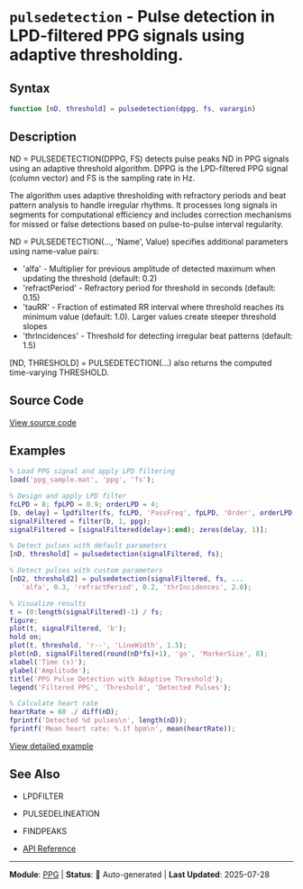 # `pulsedetection` - Pulse detection in LPD-filtered PPG signals using adaptive thresholding.

## Syntax

```matlab
function [nD, threshold] = pulsedetection(dppg, fs, varargin)
```

## Description

ND = PULSEDETECTION(DPPG, FS) detects pulse peaks ND in PPG signals using an adaptive threshold algorithm. DPPG is the LPD-filtered PPG signal (column vector) and FS is the sampling rate in Hz.

The algorithm uses adaptive thresholding with refractory periods and beat pattern analysis to handle irregular rhythms. It processes long signals in segments for computational efficiency and includes correction mechanisms for missed or false detections based on pulse-to-pulse interval regularity.

ND = PULSEDETECTION(..., 'Name', Value) specifies additional parameters
using name-value pairs:
- 'alfa'          - Multiplier for previous amplitude of detected maximum
when updating the threshold (default: 0.2)
- 'refractPeriod' - Refractory period for threshold in seconds
(default: 0.15)
- 'tauRR'         - Fraction of estimated RR interval where threshold reaches
its minimum value (default: 1.0). Larger values create
steeper threshold slopes
- 'thrIncidences' - Threshold for detecting irregular beat patterns
(default: 1.5)

[ND, THRESHOLD] = PULSEDETECTION(...) also returns the computed time-varying THRESHOLD.

## Source Code

[View source code](../../../src/ppg/pulsedetection.m)

## Examples

```matlab
% Load PPG signal and apply LPD filtering
load('ppg_sample.mat', 'ppg', 'fs');

% Design and apply LPD filter
fcLPD = 8; fpLPD = 0.9; orderLPD = 4;
[b, delay] = lpdfilter(fs, fcLPD, 'PassFreq', fpLPD, 'Order', orderLPD);
signalFiltered = filter(b, 1, ppg);
signalFiltered = [signalFiltered(delay+1:end); zeros(delay, 1)];

% Detect pulses with default parameters
[nD, threshold] = pulsedetection(signalFiltered, fs);

% Detect pulses with custom parameters
[nD2, threshold2] = pulsedetection(signalFiltered, fs, ...
   'alfa', 0.3, 'refractPeriod', 0.2, 'thrIncidences', 2.0);

% Visualize results
t = (0:length(signalFiltered)-1) / fs;
figure;
plot(t, signalFiltered, 'b');
hold on;
plot(t, threshold, 'r--', 'LineWidth', 1.5);
plot(nD, signalFiltered(round(nD*fs)+1), 'go', 'MarkerSize', 8);
xlabel('Time (s)');
ylabel('Amplitude');
title('PPG Pulse Detection with Adaptive Threshold');
legend('Filtered PPG', 'Threshold', 'Detected Pulses');

% Calculate heart rate
heartRate = 60 ./ diff(nD);
fprintf('Detected %d pulses\n', length(nD));
fprintf('Mean heart rate: %.1f bpm\n', mean(heartRate));
```

[View detailed example](../../../examples/ppg/pulsedetectionExample.m)

## See Also

- LPDFILTER
- PULSEDELINEATION
- FINDPEAKS

- [API Reference](../README.md)

---

**Module**: [PPG](README.md) | **Status**: 🔄 Auto-generated | **Last Updated**: 2025-07-28
